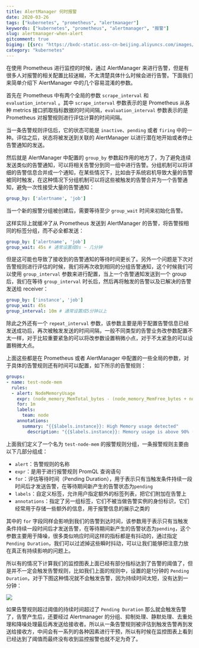 ```yaml
---
title: AlertManager 何时报警
date: 2020-03-26
tags: ["kubernetes", "prometheus", "alertmanager"]
keywords: ["kubernetes", "prometheus", "alertmanager", "报警"]
slug: alertmanager-when-alert
gitcomment: true
bigimg: [{src: "https://bxdc-static.oss-cn-beijing.aliyuncs.com/images/20200326124211.png", desc: "alertmanager"}]
category: "kubernetes"
---
```


在使用 Prometheus 进行监控的时候，通过 AlertManager 来进行告警，但是有很多人对报警的相关配置比较迷糊，不太清楚具体什么时候会进行告警。下面我们来简单介绍下 AlertManager 中的几个容易混淆的参数。

<!--more-->

首先在 Prometheus 中有两个全局的参数 `scrape_interval` 和 `evaluation_interval` 。其中 `scrape_interval` 参数表示的是 Prometheus 从各种 metrics 接口抓取指标数据的时间间隔，`evaluation_interval` 参数表示的是 Prometheus 对报警规则进行评估计算的时间间隔。

当一条告警规则评估后，它的状态可能是 `inactive`、`pending` 或者 `firing` 中的一种。评估之后，状态将被发送到关联的 AlertManager 以进行潜在地开始或者停止告警通知的发送。

然后就是 AlertManager 中配置的 `group_by` 参数起作用的地方了，为了避免连续发送类似的告警通知，可以将相关告警分到同一组中进行告警。分组机制可以将详细的告警信息合并成一个通知，在某些情况下，比如由于系统宕机导致大量的告警被同时触发，在这种情况下分组机制可以将这些被触发的告警合并为一个告警通知，避免一次性接受大量的告警通知：
```yaml
group_by: ['alertname', 'job']
```

当一个新的报警分组被创建后，需要等待至少 `group_wait` 时间来初始化告警。

这样实际上就缓冲了从 Prometheus 发送到 AlertManager 的告警，将告警按相同的标签分组，而不必全都发送：
```yaml
group_by: ['alertname', 'job']
group_wait: 45s # 通常设置成0s ~ 几分钟
```

但是这可能也导致了接收到的告警通知的等待时间更长了。另外一个问题是下次对告警规则进行评估的时候，我们将再次收到相同的分组告警通知，这个时候我们可以使用 `group_interval` 参数来进行配置，当上一个告警通知发送到一个 group 后，我们在等待 `group_interval` 时长后，然后再将触发的告警以及已解决的告警发送给 receiver：
```yaml
group_by: ['instance', 'job']
group_wait: 45s
group_interval: 10m # 通常设置成5分钟以上
```

除此之外还有一个 `repeat_interval` 参数，该参数主要是用于配置告警信息已经发送成功后，再次被触发发送的时间间隔，一般不同类型的告警业务改参数配置不太一样，对于比较重要紧急的可以将改参数设置稍微小点，对于不太紧急的可以设置稍微大点。
<!--adsense-text-->
上面这些都是在 Prometheus 或者 AlertManager 中配置的一些全局的参数，对于具体的告警规则还有时间可以配置，如下所示的告警规则：
```yaml
groups:
- name: test-node-mem
  rules:
  - alert: NodeMemoryUsage
    expr: (node_memory_MemTotal_bytes - (node_memory_MemFree_bytes + node_memory_Buffers_bytes + node_memory_Cached_bytes)) / node_memory_MemTotal_bytes * 100 > 90
    for: 1m
    labels:
      team: node
    annotations:
      summary: "{{$labels.instance}}: High Memory usage detected"
        description: "{{$labels.instance}}: Memory usage is above 90% (current value is: {{ $value }}"
```

上面我们定义了一个名为 `test-node-mem` 的报警规则分组，一条报警规则主要由以下几部分组成：

* `alert`：告警规则的名称
* `expr`：是用于进行报警规则 PromQL 查询语句
* `for`：评估等待时间（Pending Duration），用于表示只有当触发条件持续一段时间后才发送告警，在等待期间新产生的告警状态为`pending`
* `labels`：自定义标签，允许用户指定额外的标签列表，把它们附加在告警上
* `annotations`：指定了另一组标签，它们不被当做告警实例的身份标识，它们经常用于存储一些额外的信息，用于报警信息的展示之类的

其中的 `for` 字段同样会影响到我们的告警到达时间，该参数用于表示只有当触发条件持续一段时间后才发送告警，在等待期间新产生的告警状态为`pending`，这个参数主要用于降噪，很多类似响应时间这样的指标都是有抖动的，通过指定 `Pending Duration`，我们可以过滤掉这些瞬时抖动，可以让我们能够把注意力放在真正有持续影响的问题上。

所以有的情况下计算我们的监控图表上面已经有部分指标达到了告警的阈值了，但是并不一定会触发告警规则，比如我们上面的规则中，设置的是1分钟的 `Pending Duration`，对于下图这种情况就不会触发告警，因为持续时间太短，没有达到一分钟：

![](https://bxdc-static.oss-cn-beijing.aliyuncs.com/images/20200326123324.png)


如果告警规则超过阈值的持续时间超过了 `Pending Duration` 那么就会触发告警了，告警产生后，还要经过 Alertmanager 的分组、抑制处理、静默处理、去重处理和降噪处理最后再发送给接收者。所以从一条告警规则被评估到触发告警再到发送给接收方，中间会有一系列的各种因素进行干预，所以有时候在监控图表上看到已经达到了阈值而最终没有收到监控报警也就不足为奇了。

<!--adsense-self-->